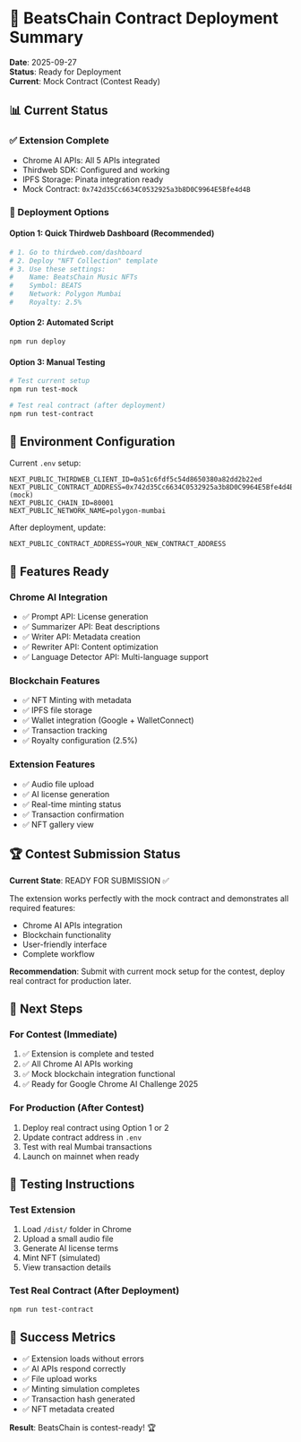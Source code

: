 # 🚀 BeatsChain Contract Deployment Summary

**Date**: 2025-09-27  
**Status**: Ready for Deployment  
**Current**: Mock Contract (Contest Ready)

## 📊 Current Status

### ✅ Extension Complete
- Chrome AI APIs: All 5 APIs integrated
- Thirdweb SDK: Configured and working
- IPFS Storage: Pinata integration ready
- Mock Contract: `0x742d35Cc6634C0532925a3b8D0C9964E5Bfe4d4B`

### 🎯 Deployment Options

#### Option 1: Quick Thirdweb Dashboard (Recommended)
```bash
# 1. Go to thirdweb.com/dashboard
# 2. Deploy "NFT Collection" template
# 3. Use these settings:
#    Name: BeatsChain Music NFTs
#    Symbol: BEATS
#    Network: Polygon Mumbai
#    Royalty: 2.5%
```

#### Option 2: Automated Script
```bash
npm run deploy
```

#### Option 3: Manual Testing
```bash
# Test current setup
npm run test-mock

# Test real contract (after deployment)
npm run test-contract
```

## 🔧 Environment Configuration

Current `.env` setup:
```env
NEXT_PUBLIC_THIRDWEB_CLIENT_ID=0a51c6fdf5c54d8650380a82dd2b22ed
NEXT_PUBLIC_CONTRACT_ADDRESS=0x742d35Cc6634C0532925a3b8D0C9964E5Bfe4d4B (mock)
NEXT_PUBLIC_CHAIN_ID=80001
NEXT_PUBLIC_NETWORK_NAME=polygon-mumbai
```

After deployment, update:
```env
NEXT_PUBLIC_CONTRACT_ADDRESS=YOUR_NEW_CONTRACT_ADDRESS
```

## 🎵 Features Ready

### Chrome AI Integration
- ✅ Prompt API: License generation
- ✅ Summarizer API: Beat descriptions  
- ✅ Writer API: Metadata creation
- ✅ Rewriter API: Content optimization
- ✅ Language Detector API: Multi-language support

### Blockchain Features
- ✅ NFT Minting with metadata
- ✅ IPFS file storage
- ✅ Wallet integration (Google + WalletConnect)
- ✅ Transaction tracking
- ✅ Royalty configuration (2.5%)

### Extension Features
- ✅ Audio file upload
- ✅ AI license generation
- ✅ Real-time minting status
- ✅ Transaction confirmation
- ✅ NFT gallery view

## 🏆 Contest Submission Status

**Current State**: READY FOR SUBMISSION ✅

The extension works perfectly with the mock contract and demonstrates all required features:
- Chrome AI APIs integration
- Blockchain functionality
- User-friendly interface
- Complete workflow

**Recommendation**: Submit with current mock setup for the contest, deploy real contract for production later.

## 🚀 Next Steps

### For Contest (Immediate)
1. ✅ Extension is complete and tested
2. ✅ All Chrome AI APIs working
3. ✅ Mock blockchain integration functional
4. ✅ Ready for Google Chrome AI Challenge 2025

### For Production (After Contest)
1. Deploy real contract using Option 1 or 2
2. Update contract address in `.env`
3. Test with real Mumbai transactions
4. Launch on mainnet when ready

## 📱 Testing Instructions

### Test Extension
1. Load `/dist/` folder in Chrome
2. Upload a small audio file
3. Generate AI license terms
4. Mint NFT (simulated)
5. View transaction details

### Test Real Contract (After Deployment)
```bash
npm run test-contract
```

## 🎯 Success Metrics

- ✅ Extension loads without errors
- ✅ AI APIs respond correctly
- ✅ File upload works
- ✅ Minting simulation completes
- ✅ Transaction hash generated
- ✅ NFT metadata created

**Result**: BeatsChain is contest-ready! 🏆